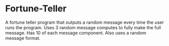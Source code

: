 # Fortune-Teller
A fortune teller program that outputs a random message every time the user runs the program.
Uses 3 random message computes to fully make the full message.
Has 10 of each message component.
Also uses a random message format.
